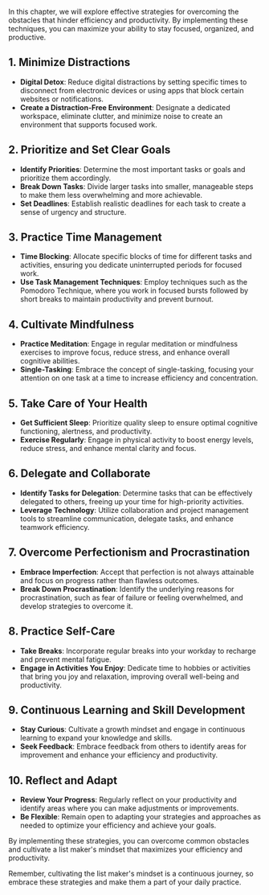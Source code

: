 
In this chapter, we will explore effective strategies for overcoming the obstacles that hinder efficiency and productivity. By implementing these techniques, you can maximize your ability to stay focused, organized, and productive.

**1. Minimize Distractions**
----------------------------

* **Digital Detox**: Reduce digital distractions by setting specific times to disconnect from electronic devices or using apps that block certain websites or notifications.
* **Create a Distraction-Free Environment**: Designate a dedicated workspace, eliminate clutter, and minimize noise to create an environment that supports focused work.

**2. Prioritize and Set Clear Goals**
-------------------------------------

* **Identify Priorities**: Determine the most important tasks or goals and prioritize them accordingly.
* **Break Down Tasks**: Divide larger tasks into smaller, manageable steps to make them less overwhelming and more achievable.
* **Set Deadlines**: Establish realistic deadlines for each task to create a sense of urgency and structure.

**3. Practice Time Management**
-------------------------------

* **Time Blocking**: Allocate specific blocks of time for different tasks and activities, ensuring you dedicate uninterrupted periods for focused work.
* **Use Task Management Techniques**: Employ techniques such as the Pomodoro Technique, where you work in focused bursts followed by short breaks to maintain productivity and prevent burnout.

**4. Cultivate Mindfulness**
----------------------------

* **Practice Meditation**: Engage in regular meditation or mindfulness exercises to improve focus, reduce stress, and enhance overall cognitive abilities.
* **Single-Tasking**: Embrace the concept of single-tasking, focusing your attention on one task at a time to increase efficiency and concentration.

**5. Take Care of Your Health**
-------------------------------

* **Get Sufficient Sleep**: Prioritize quality sleep to ensure optimal cognitive functioning, alertness, and productivity.
* **Exercise Regularly**: Engage in physical activity to boost energy levels, reduce stress, and enhance mental clarity and focus.

**6. Delegate and Collaborate**
-------------------------------

* **Identify Tasks for Delegation**: Determine tasks that can be effectively delegated to others, freeing up your time for high-priority activities.
* **Leverage Technology**: Utilize collaboration and project management tools to streamline communication, delegate tasks, and enhance teamwork efficiency.

**7. Overcome Perfectionism and Procrastination**
-------------------------------------------------

* **Embrace Imperfection**: Accept that perfection is not always attainable and focus on progress rather than flawless outcomes.
* **Break Down Procrastination**: Identify the underlying reasons for procrastination, such as fear of failure or feeling overwhelmed, and develop strategies to overcome it.

**8. Practice Self-Care**
-------------------------

* **Take Breaks**: Incorporate regular breaks into your workday to recharge and prevent mental fatigue.
* **Engage in Activities You Enjoy**: Dedicate time to hobbies or activities that bring you joy and relaxation, improving overall well-being and productivity.

**9. Continuous Learning and Skill Development**
------------------------------------------------

* **Stay Curious**: Cultivate a growth mindset and engage in continuous learning to expand your knowledge and skills.
* **Seek Feedback**: Embrace feedback from others to identify areas for improvement and enhance your efficiency and productivity.

**10. Reflect and Adapt**
-------------------------

* **Review Your Progress**: Regularly reflect on your productivity and identify areas where you can make adjustments or improvements.
* **Be Flexible**: Remain open to adapting your strategies and approaches as needed to optimize your efficiency and achieve your goals.

By implementing these strategies, you can overcome common obstacles and cultivate a list maker's mindset that maximizes your efficiency and productivity.

Remember, cultivating the list maker's mindset is a continuous journey, so embrace these strategies and make them a part of your daily practice.
